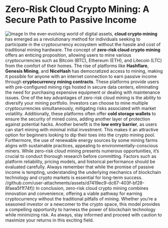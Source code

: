 # Zero-Risk Cloud Crypto Mining: A Secure Path to Passive Income

![Image](https://github.com/user-attachments/assets/d7419ec9-dc67-403f-bf28-8faea5f1f74f)
In the ever-evolving world of digital assets, **cloud crypto mining** has emerged as a revolutionary method for individuals seeking to participate in the cryptocurrency ecosystem without the hassle and cost of traditional mining hardware. The concept of **zero-risk cloud crypto mining** offers an enticing proposition, allowing users to mine various cryptocurrencies such as Bitcoin (BTC), Ethereum (ETH), and Litecoin (LTC) from the comfort of their homes.
The rise of platforms like **Hashflare**, **Genesis Mining**, and **NiceHash** has democratized access to mining, making it possible for anyone with an internet connection to earn passive income through **cryptocurrency mining contracts**. These platforms provide users with pre-configured mining rigs hosted in secure data centers, eliminating the need for purchasing expensive equipment or dealing with maintenance issues.
One of the key advantages of zero-risk cloud mining is the ability to diversify your mining portfolio. Investors can choose to mine multiple cryptocurrencies simultaneously, mitigating risks associated with market volatility. Additionally, these platforms often offer **cold storage wallets** to ensure the security of mined coins, adding another layer of protection against potential hacks.
Another benefit is the **low entry barrier**, as users can start mining with minimal initial investment. This makes it an attractive option for beginners looking to dip their toes into the crypto mining pool. Furthermore, the use of renewable energy sources by some mining farms aligns with sustainable practices, appealing to environmentally-conscious miners.
While zero-risk cloud mining presents numerous opportunities, it’s crucial to conduct thorough research before committing. Factors such as platform reliability, pricing models, and historical performance should be evaluated carefully. Always remember that while the promise of passive income is tempting, understanding the underlying mechanics of blockchain technology and crypto markets is essential for long-term success.
 //github.com/user-attachments/assets/d7419ec9-dc67-403f-bf28-8faea5f1f74f))
In conclusion, zero-risk cloud crypto mining combines innovation and convenience, offering a viable pathway for earning cryptocurrency without the traditional pitfalls of mining. Whether you’re a seasoned investor or a newcomer to the crypto space, this model provides a compelling opportunity to harness the power of blockchain technology while minimizing risk. As always, stay informed and proceed with caution to maximize your returns in this exciting field.
